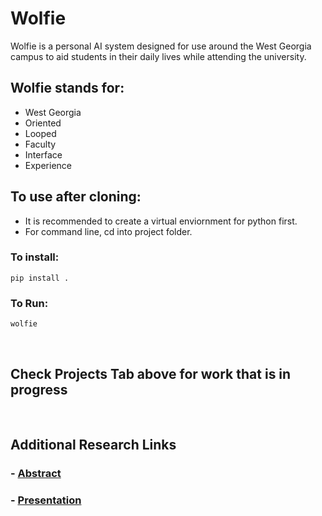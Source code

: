 # Wolfie
Wolfie is a personal AI system designed for use around the West Georgia campus to aid students in their daily lives while attending the university.

## Wolfie stands for:
- West Georgia
- Oriented
- Looped
- Faculty
- Interface
- Experience

## To use after cloning:
- It is recommended to create a virtual enviornment for python first.
- For command line, cd into project folder.

### To install:
    pip install .

### To Run:
    wolfie

<br>

## Check Projects Tab above for work that is in progress

<br>

## Additional Research Links
### - [Abstract](https://docs.google.com/document/d/1qdX_mmQ2pqs2JabMbmSL3dWtz6Q7pB6P7xGLphXx_9k/edit?usp=sharing)
### - [Presentation](https://docs.google.com/presentation/d/1TWBlQ1JnHl5QW7L80rKWLOFsUkJFzI1cYyCgjTL8AG8/edit?usp=sharing)
